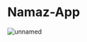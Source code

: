 # Namaz-App

![unnamed](https://user-images.githubusercontent.com/76849147/186917690-adafe2f3-4d01-4f64-bf85-70db55604b0c.png)
